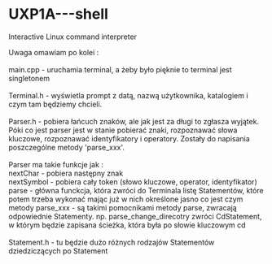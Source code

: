 # UXP1A---shell
Interactive Linux command interpreter

Uwaga omawiam po kolei : 
<br /><br />
main.cpp - uruchamia terminal, a żeby było pięknie to terminal jest singletonem
<br /><br />
Terminal.h - wyświetla prompt z datą, nazwą użytkownika, katalogiem i czym tam będziemy chcieli.
<br /><br />
Parser.h - pobiera łańcuch znaków, ale jak jest za długi to zgłasza wyjątek. Póki co jest parser jest w stanie pobierać znaki, rozpoznawać słowa kluczowe, rozpoznawać identyfikatory i operatory. Zostały do napisania poszczególne metody 'parse_xxx'.
<br /><br />Parser ma takie funkcje jak :
    <br /> nextChar - pobiera następny znak
    <br />nextSymbol - pobiera cały token (słowo kluczowe, operator, identyfikator)
    <br /> parse - główna funckcja, która zwróci do Terminala listę Statementów, które potem trzeba wykonać mając już w nich określone jasno co jest czym
    <br /> metody parse_xxx - są takimi pomocnikami metody parse, zwracają odpowiednie Statementy. np. parse_change_direcotry zwróci                 CdStatement, w którym będzie zapisana ścieżka, która była po słowie kluczowym cd
<br /><br />
Statement.h - tu będzie dużo różnych rodzajów Statementów dziedziczących po Statement
